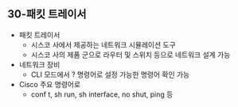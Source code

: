## 30-패킷 트레이서
- 패킷 트레이서
    - 시스코 사에서 제공하는 네트워크 시뮬레이션 도구
    - 시스코 사의 제품 군으로 라우터 및 스위치 등으로 네트워크 설계 가능
- 네트워크 장비
    - CLI 모드에서 ? 명령어로 설정 가능한 명령어 확인 가능
- Cisco 주요 명령어로 
    - conf t, sh run, sh interface, no shut, ping 등